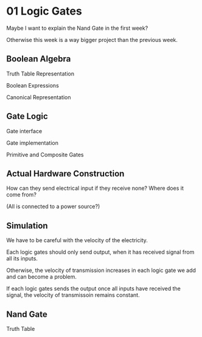 # 01 Logic Gates

Maybe I want to explain the Nand Gate in the first week?

Otherwise this week is a way bigger project than the previous week.

## Boolean Algebra

Truth Table Representation

Boolean Expressions

Canonical Representation

## Gate Logic

Gate interface

Gate implementation

Primitive and Composite Gates

## Actual Hardware Construction

How can they send electrical input if they receive none? Where does it come from?

(All is connected to a power source?)

## Simulation

We have to be careful with the velocity of the electricity.

Each logic gates should only send output, when it has received signal from all its inputs.

Otherwise, the velocity of transmission increases in each logic gate we add and can become a problem.

If each logic gates sends the output once all inputs have received the signal, the velocity of transmissoin remains constant.

## Nand Gate

Truth Table